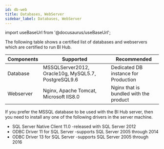 ```yaml
---
id: db-web
title: Databases, WebServer
sidebar_label: Databases, WebServer
---
```


import useBaseUrl from '@docusaurus/useBaseUrl';

The following table shows a certified list of databases and webservers which are certified to run BI Hub.

| Components | Supported                                           | Recommended                            |
|------------|-----------------------------------------------------|----------------------------------------|
| Database   | MSSQLServer2012, Oracle10g, MySQL5.7, PostgreSQL9.6 | Dedicated DB instance for Production   |
| Webserver  | Nginx, Apache Tomcat, Microsoft IIS8.0              | Nginx that is bundled with the product |

If you prefer the MSSQL database to be used with the BI Hub server, then you need to install any one of the following drivers in the server machine.

* SQL Server Native Client 11.0 -released with SQL Server 2012
* ODBC Driver 11 for SQL Server -supports SQL Server 2005 through 2014
* ODBC Driver 13 for SQL Server -supports SQL Server 2005 through 2016